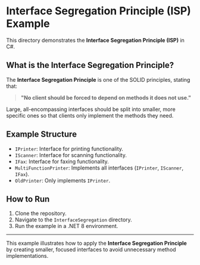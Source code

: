﻿# Interface Segregation Principle (ISP) Example

This directory demonstrates the **Interface Segregation Principle (ISP)** in C#.

## What is the Interface Segregation Principle?

The **Interface Segregation Principle** is one of the SOLID principles, stating that:

> **"No client should be forced to depend on methods it does not use."**

Large, all-encompassing interfaces should be split into smaller, more specific ones so that clients only implement the methods they need.

## Example Structure

- `IPrinter`: Interface for printing functionality.
- `IScanner`: Interface for scanning functionality.
- `IFax`: Interface for faxing functionality.
- `MultiFunctionPrinter`: Implements all interfaces (`IPrinter`, `IScanner`, `IFax`).
- `OldPrinter`: Only implements `IPrinter`.

## How to Run

1. Clone the repository.
2. Navigate to the `InterfaceSegregation` directory.
3. Run the example in a .NET 8 environment.

---

This example illustrates how to apply the **Interface Segregation Principle** by creating smaller, focused interfaces to avoid unnecessary method implementations.
